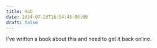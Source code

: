```yaml
---
title: Hab
date: 2024-07-20T16:54:45-06:00
draft: false
---
```

I've written a book about this and need to get it back online.